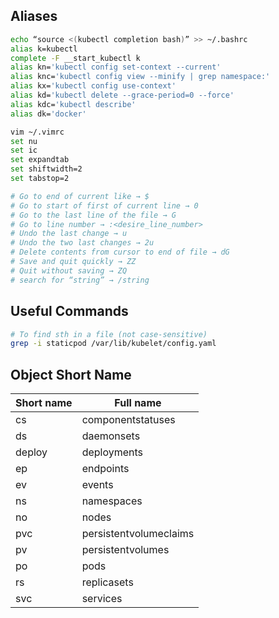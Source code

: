 ## Aliases

```sh
echo “source <(kubectl completion bash)” >> ~/.bashrc
alias k=kubectl
complete -F __start_kubectl k
alias kn='kubectl config set-context --current'
alias knc='kubectl config view --minify | grep namespace:'
alias kx='kubectl config use-context'
alias kd='kubectl delete --grace-period=0 --force'
alias kdc='kubectl describe'
alias dk='docker'

vim ~/.vimrc
set nu
set ic
set expandtab
set shiftwidth=2
set tabstop=2

# Go to end of current like → $
# Go to start of first of current line → 0
# Go to the last line of the file → G
# Go to line number → :<desire_line_number>
# Undo the last change → u
# Undo the two last changes → 2u
# Delete contents from cursor to end of file → dG
# Save and quit quickly → ZZ
# Quit without saving → ZQ
# search for “string” → /string
```

## Useful Commands

```sh
# To find sth in a file (not case-sensitive)
grep -i staticpod /var/lib/kubelet/config.yaml
```

## Object Short Name

| Short name | Full name              |
| ---------- | ---------------------- |
| cs         | componentstatuses      |
| ds         | daemonsets             |
| deploy     | deployments            |
| ep         | endpoints              |
| ev         | events                 |
| ns         | namespaces             |
| no         | nodes                  |
| pvc        | persistentvolumeclaims |
| pv         | persistentvolumes      |
| po         | pods                   |
| rs         | replicasets            |
| svc        | services               |

